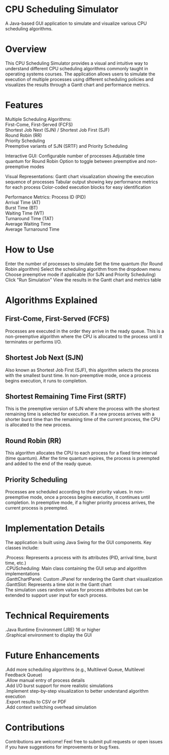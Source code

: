 # CPU Scheduling Simulator
A Java-based GUI application to simulate and visualize various CPU scheduling algorithms.

# Overview
This CPU Scheduling Simulator provides a visual and intuitive way to understand different CPU scheduling algorithms commonly taught in operating systems courses. The application allows users to simulate the execution of multiple processes using different scheduling policies and visualizes the results through a Gantt chart and performance metrics.

# Features

Multiple Scheduling Algorithms:<br/>
First-Come, First-Served (FCFS)<br/>
Shortest Job Next (SJN) / Shortest Job First (SJF)<br/>
Round Robin (RR)<br/>
Priority Scheduling<br/>
Preemptive variants of SJN (SRTF) and Priority Scheduling<br/>

Interactive GUI:
Configurable number of processes
Adjustable time quantum for Round Robin
Option to toggle between preemptive and non-preemptive modes

Visual Representations:
Gantt chart visualization showing the execution sequence of processes
Tabular output showing key performance metrics for each process
Color-coded execution blocks for easy identification

Performance Metrics:
Process ID (PID)<br/>
Arrival Time (AT)<br/>
Burst Time (BT)<br/>
Waiting Time (WT)<br/>
Turnaround Time (TAT)<br/>
Average Waiting Time<br/>
Average Turnaround Time



# How to Use

Enter the number of processes to simulate
Set the time quantum (for Round Robin algorithm)
Select the scheduling algorithm from the dropdown menu
Choose preemptive mode if applicable (for SJN and Priority Scheduling)
Click "Run Simulation"
View the results in the Gantt chart and metrics table

# Algorithms Explained
## First-Come, First-Served (FCFS)
Processes are executed in the order they arrive in the ready queue. This is a non-preemptive algorithm where the CPU is allocated to the process until it terminates or performs I/O.

## Shortest Job Next (SJN)
Also known as Shortest Job First (SJF), this algorithm selects the process with the smallest burst time. In non-preemptive mode, once a process begins execution, it runs to completion.

## Shortest Remaining Time First (SRTF)
This is the preemptive version of SJN where the process with the shortest remaining time is selected for execution. If a new process arrives with a shorter burst time than the remaining time of the current process, the CPU is allocated to the new process.

## Round Robin (RR)
This algorithm allocates the CPU to each process for a fixed time interval (time quantum). After the time quantum expires, the process is preempted and added to the end of the ready queue.

## Priority Scheduling
Processes are scheduled according to their priority values. In non-preemptive mode, once a process begins execution, it continues until completion. In preemptive mode, if a higher priority process arrives, the current process is preempted.

# Implementation Details
The application is built using Java Swing for the GUI components. Key classes include:

.Process: Represents a process with its attributes (PID, arrival time, burst time, etc.)<br/>
.CPUScheduling: Main class containing the GUI setup and algorithm implementations<br/>
.GanttChartPanel: Custom JPanel for rendering the Gantt chart visualization<br/>
.GanttSlot: Represents a time slot in the Gantt chart<br/>
The simulation uses random values for process attributes but can be extended to support user input for each process.

# Technical Requirements
.Java Runtime Environment (JRE) 16 or higher<br/>
.Graphical environment to display the GUI

# Future Enhancements
.Add more scheduling algorithms (e.g., Multilevel Queue, Multilevel Feedback Queue)<br/>
.Allow manual entry of process details<br/>
.Add I/O burst support for more realistic simulations<br/>
.Implement step-by-step visualization to better understand algorithm execution<br/>
.Export results to CSV or PDF<br/>
.Add context switching overhead simulation<br/>

# Contributions
Contributions are welcome! Feel free to submit pull requests or open issues if you have suggestions for improvements or bug fixes.
